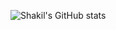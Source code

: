 ![Shakil's GitHub stats](https://github-readme-stats.vercel.app/api?username=rishakil&show_icons=true&theme=radical&count_private=true)
